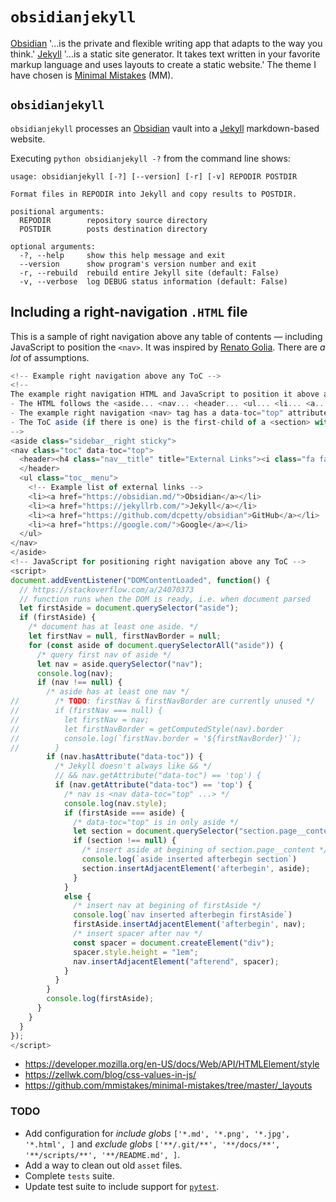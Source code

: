 # `obsidianjekyll`

[Obsidian](https://obsidian.md/) '&hellip;is the private and flexible writing app that adapts to the way you think.' [Jekyll](https://jekyllrb.com) '&hellip;is a static site generator. It takes text written in your favorite markup language and uses layouts to create a static website.' The theme I have chosen is [Minimal Mistakes](https://github.com/mmistakes/minimal-mistakes/) (MM).

## `obsidianjekyll`

`obsidianjekyll` processes an [Obsidian](https://obsidian.md/) vault into a [Jekyll](https://jekyllrb.com) markdown-based website.

Executing `python obsidianjekyll -?` from the command line shows:

```python3
usage: obsidianjekyll [-?] [--version] [-r] [-v] REPODIR POSTDIR

Format files in REPODIR into Jekyll and copy results to POSTDIR.

positional arguments:
  REPODIR        repository source directory
  POSTDIR        posts destination directory

optional arguments:
  -?, --help     show this help message and exit
  --version      show program's version number and exit
  -r, --rebuild  rebuild entire Jekyll site (default: False)
  -v, --verbose  log DEBUG status information (default: False)
```

## Including a right-navigation `.HTML` file

This is a sample of right navigation above any table of contents &mdash; including JavaScript to position the `<nav>`. It was inspired by [Renato Golia](https://renatogolia.com/2020/10/22/creating-this-blog-theme/). There are *a lot* of assumptions.

```js
<!-- Example right navigation above any ToC -->
<!--
The example right navigation HTML and JavaScript to position it above any ToC is based on the Minimal Mistakes (MM) format and assumes:
- The HTML follows the <aside... <nav... <header... <ul... <li... <a... MM pattern exactly.
- The example right navigation <nav> tag has a data-toc="top" attribute.
- The ToC aside (if there is one) is the first-child of a <section> with class="page__content".
-->
<aside class="sidebar__right sticky">
<nav class="toc" data-toc="top">
  <header><h4 class="nav__title" title="External Links"><i class="fa fa-link"></i> External Links</h4>
  </header>
  <ul class="toc__menu">
    <!-- Example list of external links -->
    <li><a href="https://obsidian.md/">Obsidian</a></li>
    <li><a href="https://jekyllrb.com/">Jekyll</a></li>
    <li><a href="https://github.com/dcpetty/obsidian">GitHub</a></li>
    <li><a href="https://google.com/">Google</a></li>
  </ul>
</nav>
</aside>
<!-- JavaScript for positioning right navigation above any ToC -->
<script>
document.addEventListener("DOMContentLoaded", function() {
  // https://stackoverflow.com/a/24070373
  // function runs when the DOM is ready, i.e. when document parsed
  let firstAside = document.querySelector("aside");
  if (firstAside) {
    /* document has at least one aside. */
    let firstNav = null, firstNavBorder = null;
    for (const aside of document.querySelectorAll("aside")) {
      /* query first nav of aside */
      let nav = aside.querySelector("nav");
      console.log(nav);
      if (nav !== null) {
        /* aside has at least one nav */
//        /* TODO: firstNav & firstNavBorder are currently unused */
//        if (firstNav === null) {
//          let firstNav = nav;
//          let firstNavBorder = getComputedStyle(nav).border
//          console.log(`firstNav.border = '${firstNavBorder}'`);
//        }
        if (nav.hasAttribute("data-toc")) {
          /* Jekyll doesn't always like && */
          // && nav.getAttribute("data-toc") == 'top') {
          if (nav.getAttribute("data-toc") == 'top') {
            /* nav is <nav data-toc="top" ...> */
            console.log(nav.style);
            if (firstAside === aside) {
              /* data-toc="top" is in only aside */
              let section = document.querySelector("section.page__content");
              if (section !== null) {
                /* insert aside at begining of section.page__content */
                console.log(`aside inserted afterbegin section`)
                section.insertAdjacentElement('afterbegin', aside);
              }
            }
            else {
              /* insert nav at begining of firstAside */
              console.log(`nav inserted afterbegin firstAside`)
              firstAside.insertAdjacentElement('afterbegin', nav);   
              /* insert spacer after nav */
              const spacer = document.createElement("div");
              spacer.style.height = "1em";
              nav.insertAdjacentElement("afterend", spacer);
            }
          }
        }
        console.log(firstAside);
      }
    }
  }
});
</script>
```
- https://developer.mozilla.org/en-US/docs/Web/API/HTMLElement/style
- https://zellwk.com/blog/css-values-in-js/
- https://github.com/mmistakes/minimal-mistakes/tree/master/_layouts

### TODO

- Add configuration for *include globs* `['*.md', '*.png', '*.jpg', '*.html', ]` and *exclude globs* `['**/.git/**', '**/docs/**', '**/scripts/**', '**/README.md', ]`.
- Add a way to clean out old `asset` files.
- Complete `tests` suite.
- Update test suite to include support for [`pytest`](https://docs.pytest.org/).

